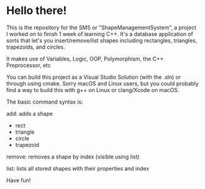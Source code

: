 # Hello there!

This is the repository for the SMS or "ShapeManagementSystem", a project I worked on to 
finish 1 week of learning C++. It's a database application of sorts that let's you insert/remove/list
shapes including rectangles, triangles, trapezoids, and circles. 

It makes use of Variables, Logic, OOP, Polymorphism, the C++ Preprocessor, etc

You can build this project as a Visual Studio Solution (with the .sln) or through using cmake.
Sorry macOS and Linux users, but you could probably find a way to build this with g++ on Linux
or clang/Xcode on macOS.

The basic command syntax is:

add: adds a shape
 - rect <width> <height>
 - triangle <base> <height>
 - circle <radius>
 - trapezoid <bottom> <side> <top>

remove: removes a shape by index (visible using list)

list: lists all stored shapes with their properties and index


  
Have fun!  
  
  
  
  

